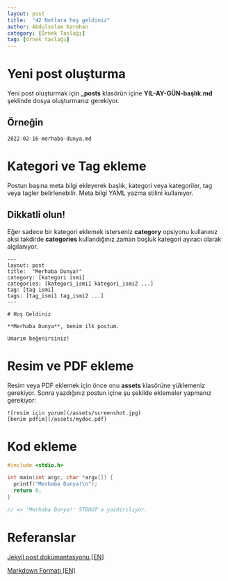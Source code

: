 ```yaml
---
layout: post
title:  "42 Notlara hoş geldiniz"
author: Abdulselam Karahan
category: [Örnek Taslağı]
tag: [örnek taslağı]
---
```


# Yeni post oluşturma

Yeni post oluşturmak için **\_posts** klasörün içine **YIL-AY-GÜN-başlık.md** şeklinde dosya oluşturmanız gerekiyor.

## Örneğin

```text
2022-02-16-merhaba-dunya.md
```

# Kategori ve Tag ekleme

Postun başına meta bilgi ekleyerek başlık, kategori veya kategoriler, tag veya tagler belirlenebilir. Meta bilgi YAML yazma stilini kullanıyor.

## Dikkatli olun!

Eğer sadece bir kategori eklemek isterseniz **category** opsiyonu kullanınız aksi takdirde **categories** kullandığınız zaman boşluk kategori ayıracı olarak algılanıyor.

```text
---
layout: post
title:  "Merhaba Dunya!"
category: [kategori ismi]
categories: [kategori_ismi1 kategori_ismi2 ...]
tag: [tag ismi]
tags: [tag_ismi1 tag_ismi2 ...]
---

# Hoş Geldiniz

**Merhaba Dunya**, benim ilk postum.

Umarım beğenirsiniz!
```

# Resim ve PDF ekleme

Resim veya PDF eklemek için önce onu **assets** klasörüne yüklemeniz gerekiyor. Sonra yazdığınız postun içine şu şekilde eklemeler yapmanız gerekiyor:

```text
![resim için yorum](/assets/screenshot.jpg)
[benim pdfim](/assets/mydoc.pdf)
```

# Kod ekleme

```c
#include <stdio.h>

int main(int argc, char *argv[]) {
  printf("Merhaba Dunya!\n");
  return 0;
}

// => 'Merhaba Dunya!' STDOUT'a yazdırılıyor.
```

# Referanslar

[Jekyll post dokümantasyonu [EN]][jekyll-docs]

[Markdown Formatı [EN]][md-cheat-sheet]

[jekyll-docs]: https://jekyllrb.com/docs/posts/
[md-cheat-sheet]: https://itopaloglu83.github.io/Jekyll-Markdown-Cheat-Sheet/
